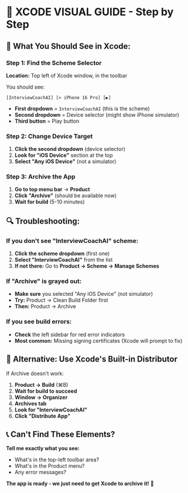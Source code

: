 # 📱 XCODE VISUAL GUIDE - Step by Step

## 🎯 **What You Should See in Xcode:**

### **Step 1: Find the Scheme Selector**
**Location:** Top left of Xcode window, in the toolbar

You should see:
```
[InterviewCoachAI] [> iPhone 16 Pro] [▶️]
```

- **First dropdown** = `InterviewCoachAI` (this is the scheme)
- **Second dropdown** = Device selector (might show iPhone simulator)
- **Third button** = Play button

### **Step 2: Change Device Target**
1. **Click the second dropdown** (device selector)
2. **Look for "iOS Device"** section at the top
3. **Select "Any iOS Device"** (not a simulator)

### **Step 3: Archive the App**
1. **Go to top menu bar** → **Product**
2. **Click "Archive"** (should be available now)
3. **Wait for build** (5-10 minutes)

## 🔍 **Troubleshooting:**

### **If you don't see "InterviewCoachAI" scheme:**
1. **Click the scheme dropdown** (first one)
2. **Select "InterviewCoachAI"** from the list
3. **If not there:** Go to **Product → Scheme → Manage Schemes**

### **If "Archive" is grayed out:**
- **Make sure** you selected "Any iOS Device" (not simulator)
- **Try:** Product → Clean Build Folder first
- **Then:** Product → Archive

### **If you see build errors:**
- **Check** the left sidebar for red error indicators
- **Most common:** Missing signing certificates (Xcode will prompt to fix)

## 🚀 **Alternative: Use Xcode's Built-in Distributor**

If Archive doesn't work:

1. **Product → Build** (⌘B)
2. **Wait for build to succeed**
3. **Window → Organizer**
4. **Archives tab**
5. **Look for "InterviewCoachAI"**
6. **Click "Distribute App"**

## 📞 **Can't Find These Elements?**

**Tell me exactly what you see:**
- What's in the top-left toolbar area?
- What's in the Product menu?
- Any error messages?

**The app is ready - we just need to get Xcode to archive it!** 🎯

